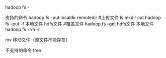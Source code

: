 hadoop fs -<command>

支持的命令
hadoop fs -put localdir remotedir #上传文件
ls
mkdir
cat
hadoop fs -put -f 本地文件 hdfs文件 #覆盖文件
hadoop fs -get hdfs文件 本地文件
hadoop fs -rm -r


mv 移动文件（源文件不能存在）

不支持的命令
tree
